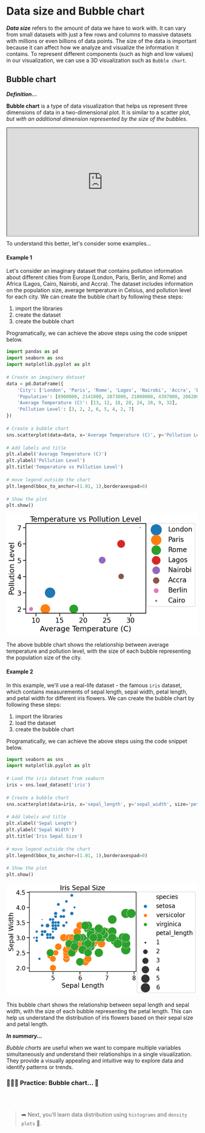 # Data size and Bubble chart

**_Data size_** refers to the amount of data we have to work with. It can vary from small datasets with just a few rows and columns to massive datasets with millions or even billions of data points. The size of the data is important because it can affect how we analyze and visualize the information it contains. To represent different components (such as high and low values) in our visualization, we can use a 3D visualization such as `Bubble chart`.


## Bubble chart

<aside>

**_Definition..._**

**Bubble chart** is a type of data visualization that helps us represent three dimensions of data in a two-dimensional plot. It is similar to a scatter plot, _but with an additional dimension represented by the size of the bubbles_. 

</aside>

<div style="position: relative; padding-bottom: 56.25%; height: 0;"><iframe src="https://www.youtube.com/embed/Fygi3mQY0Ag" title="Web Scrapping Intro" frameborder="0" allow="accelerometer; autoplay; clipboard-write; encrypted-media; gyroscope; picture-in-picture" allowfullscreen style="position: absolute; top: 0; left: 0; width: 100%; height: 100%; border: 2px solid grey;"></iframe></div>


To understand this better, let's consider some examples...

#### Example 1
Let's consider an imaginary dataset that contains pollution information about different cities from Europe (London, Paris, Berlin, and Rome) and Africa (Lagos, Cairo, Nairobi, and Accra). The dataset includes information on the population size, average temperature in Celsius, and pollution level for each city. We can create the bubble chart by following these steps:

1. import the libraries
2. create the dataset
3. create the bubble chart

Programatically, we can achieve the above steps using the code snippet below.

```python
import pandas as pd
import seaborn as sns
import matplotlib.pyplot as plt

# Create an imaginary dataset
data = pd.DataFrame({
    'City': ['London', 'Paris', 'Rome', 'Lagos', 'Nairobi', 'Accra', 'Berlin', 'Cairo'],
    'Population': [8900000, 2141000, 2873000, 21000000, 4397000, 2062000, 3645000, 20340000],
    'Average Temperature (C)': [13, 12, 18, 28, 24, 28, 9, 32],
    'Pollution Level': [3, 2, 2, 6, 5, 4, 2, 7]
})

# Create a bubble chart
sns.scatterplot(data=data, x='Average Temperature (C)', y='Pollution Level', size='City', hue='City', sizes=(20, 1000))

# Add labels and title
plt.xlabel('Average Temperature (C)')
plt.ylabel('Pollution Level')
plt.title('Temperature vs Pollution Level')

# move legend outside the chart
plt.legend(bbox_to_anchor=(1.01, 1),borderaxespad=0)

# Show the plot
plt.show()
```

![city-pollution-level.png](./data-viz/city-pollution-level.png)

The above bubble chart shows the relationship between average temperature and pollution level, with the size of each bubble representing the population size of the city.

#### Example 2
In this example, we'll use a real-life dataset - the famous `iris` dataset, which contains measurements of sepal length, sepal width, petal length, and petal width for different iris flowers. We can create the bubble chart by following these steps:
1. import the libraries
2. load the dataset
3. create the bubble chart

Programatically, we can achieve the above steps using the code snippet below.

```python
import seaborn as sns
import matplotlib.pyplot as plt

# Load the iris dataset from seaborn
iris = sns.load_dataset('iris')

# Create a bubble chart
sns.scatterplot(data=iris, x='sepal_length', y='sepal_width', size='petal_length', sizes=(20, 1000), hue='species')

# Add labels and title
plt.xlabel('Sepal Length')
plt.ylabel('Sepal Width')
plt.title('Iris Sepal Size')

# move legend outside the chart
plt.legend(bbox_to_anchor=(1.01, 1),borderaxespad=0)

# Show the plot
plt.show()
```

![bubble-chart-gdp.png](./data-viz/bubble-chart-gdp.png)

This bubble chart shows the relationship between sepal length and sepal width, with the size of each bubble representing the petal length. This can help us understand the distribution of iris flowers based on their sepal size and petal length.


<aside>

**_In summary..._**

_Bubble charts_ are useful when we want to compare multiple variables simultaneously and understand their relationships in a single visualization. They provide a visually appealing and intuitive way to explore data and identify patterns or trends.

</aside>


### 👩🏾‍🎨 Practice: Bubble chart... 🎯


 <br><br>

> ➡️ Next, you'll learn data distribution using `histograms` and `density plots` 🎯.

